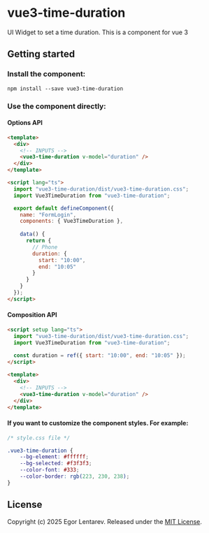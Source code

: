 # vue3-time-duration
UI Widget to set a time duration. This is a component for vue 3

## Getting started
### Install the component:
```angular2html
npm install --save vue3-time-duration
```

### Use the component directly:

#### Options API
```html
<template>
  <div>
    <!-- INPUTS -->
    <vue3-time-duration v-model="duration" />
  </div>
</template>

<script lang="ts">
  import "vue3-time-duration/dist/vue3-time-duration.css";
  import Vue3TimeDuration from "vue3-time-duration";

  export default defineComponent({
    name: "FormLogin",
    components: { Vue3TimeDuration },
    
    data() {
      return {
        // Phone
        duration: {
          start: "10:00", 
          end: "10:05"
        }
      }
    }
  });
</script>
```

#### Composition API
```html
<script setup lang="ts">
  import "vue3-time-duration/dist/vue3-time-duration.css";
  import Vue3TimeDuration from "vue3-time-duration";
  
  const duration = ref({ start: "10:00", end: "10:05" });
</script>

<template>
  <div>
    <!-- INPUTS -->
    <vue3-time-duration v-model="duration" />
  </div>
</template>
```

#### If you want to customize the component styles. For example:
```css
/* style.css file */

.vue3-time-duration {
	--bg-element: #ffffff;
	--bg-selected: #f3f3f3;
	--color-font: #333;
	--color-border: rgb(223, 230, 238);
}
```

## License
Copyright (c) 2025 Egor Lentarev.
Released under the [MIT License](https://github.com/lentarev/vue3-time-duration/blob/master/LICENSE).